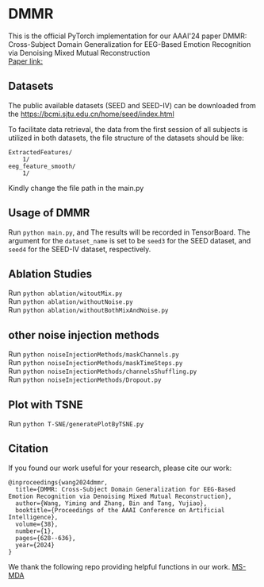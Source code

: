 # DMMR
This is the official PyTorch implementation for our AAAI'24 paper DMMR: Cross-Subject Domain Generalization for EEG-Based Emotion Recognition via Denoising Mixed Mutual Reconstruction  
[Paper link:](https://ojs.aaai.org/index.php/AAAI/article/view/27819)

## Datasets
The public available datasets (SEED and SEED-IV) can be downloaded from the https://bcmi.sjtu.edu.cn/home/seed/index.html

To facilitate data retrieval, the data from the first session of all subjects is utilized in both datasets, the file structure of the datasets should be like:
```
ExtractedFeatures/
    1/
eeg_feature_smooth/
    1/
```
Kindly change the file path in the main.py

## Usage of DMMR
Run `python main.py`, and The results will be recorded in TensorBoard.
The argument for the `dataset_name` is set to be `seed3` for the SEED dataset, and `seed4` for the SEED-IV dataset, respectively.

## Ablation Studies
Run `python ablation/witoutMix.py`  
Run `python ablation/withoutNoise.py`  
Run `python ablation/withoutBothMixAndNoise.py`  

## other noise injection methods
Run `python noiseInjectionMethods/maskChannels.py`  
Run `python noiseInjectionMethods/maskTimeSteps.py`  
Run `python noiseInjectionMethods/channelsShuffling.py`  
Run `python noiseInjectionMethods/Dropout.py`  

## Plot with TSNE
Run `python T-SNE/generatePlotByTSNE.py`  

## Citation
If you found our work useful for your research, please cite our work:
```
@inproceedings{wang2024dmmr,
  title={DMMR: Cross-Subject Domain Generalization for EEG-Based Emotion Recognition via Denoising Mixed Mutual Reconstruction},
  author={Wang, Yiming and Zhang, Bin and Tang, Yujiao},
  booktitle={Proceedings of the AAAI Conference on Artificial Intelligence},
  volume={38},
  number={1},
  pages={628--636},
  year={2024}
}
```
We thank the following repo providing helpful functions in our work. 
[MS-MDA](https://github.com/VoiceBeer/MS-MDA)
